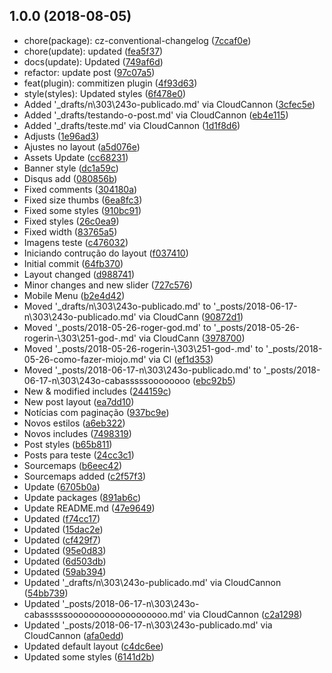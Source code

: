 ## 1.0.0 (2018-08-05)

* chore(package): cz-conventional-changelog ([7ccaf0e](https://github.com/n0ks/kaos-blog-jekyll/commit/7ccaf0e))
* chore(update): updated ([fea5f37](https://github.com/n0ks/kaos-blog-jekyll/commit/fea5f37))
* docs(update): Updated ([749af6d](https://github.com/n0ks/kaos-blog-jekyll/commit/749af6d))
* refactor: update post ([97c07a5](https://github.com/n0ks/kaos-blog-jekyll/commit/97c07a5))
* feat(plugin): commitizen plugin ([4f93d63](https://github.com/n0ks/kaos-blog-jekyll/commit/4f93d63))
* style(styles): Updated styles ([6f478e0](https://github.com/n0ks/kaos-blog-jekyll/commit/6f478e0))
* Added '_drafts/n\303\243o-publicado.md' via CloudCannon ([3cfec5e](https://github.com/n0ks/kaos-blog-jekyll/commit/3cfec5e))
* Added '_drafts/testando-o-post.md' via CloudCannon ([eb4e115](https://github.com/n0ks/kaos-blog-jekyll/commit/eb4e115))
* Added '_drafts/teste.md' via CloudCannon ([1d1f8d6](https://github.com/n0ks/kaos-blog-jekyll/commit/1d1f8d6))
* Adjusts ([1e96ad3](https://github.com/n0ks/kaos-blog-jekyll/commit/1e96ad3))
* Ajustes no layout ([a5d076e](https://github.com/n0ks/kaos-blog-jekyll/commit/a5d076e))
* Assets Update ([cc68231](https://github.com/n0ks/kaos-blog-jekyll/commit/cc68231))
* Banner style ([dc1a59c](https://github.com/n0ks/kaos-blog-jekyll/commit/dc1a59c))
* Disqus add ([080856b](https://github.com/n0ks/kaos-blog-jekyll/commit/080856b))
* Fixed comments ([304180a](https://github.com/n0ks/kaos-blog-jekyll/commit/304180a))
* Fixed size thumbs ([6ea8fc3](https://github.com/n0ks/kaos-blog-jekyll/commit/6ea8fc3))
* Fixed some styles ([910bc91](https://github.com/n0ks/kaos-blog-jekyll/commit/910bc91))
* Fixed styles ([26c0ea9](https://github.com/n0ks/kaos-blog-jekyll/commit/26c0ea9))
* Fixed width ([83765a5](https://github.com/n0ks/kaos-blog-jekyll/commit/83765a5))
* Imagens teste ([c476032](https://github.com/n0ks/kaos-blog-jekyll/commit/c476032))
* Iniciando contrução do layout ([f037410](https://github.com/n0ks/kaos-blog-jekyll/commit/f037410))
* Initial commit ([64fb370](https://github.com/n0ks/kaos-blog-jekyll/commit/64fb370))
* Layout changed ([d988741](https://github.com/n0ks/kaos-blog-jekyll/commit/d988741))
* Minor changes and new slider ([727c576](https://github.com/n0ks/kaos-blog-jekyll/commit/727c576))
* Mobile Menu ([b2e4d42](https://github.com/n0ks/kaos-blog-jekyll/commit/b2e4d42))
* Moved '_drafts/n\303\243o-publicado.md' to '_posts/2018-06-17-n\303\243o-publicado.md' via CloudCann ([90872d1](https://github.com/n0ks/kaos-blog-jekyll/commit/90872d1))
* Moved '_posts/2018-05-26-roger-god.md' to '_posts/2018-05-26-rogerin-\303\251-god-.md' via CloudCann ([3978700](https://github.com/n0ks/kaos-blog-jekyll/commit/3978700))
* Moved '_posts/2018-05-26-rogerin-\303\251-god-.md' to '_posts/2018-05-26-como-fazer-miojo.md' via Cl ([ef1d353](https://github.com/n0ks/kaos-blog-jekyll/commit/ef1d353))
* Moved '_posts/2018-06-17-n\303\243o-publicado.md' to '_posts/2018-06-17-n\303\243o-cabasssssoooooooo ([ebc92b5](https://github.com/n0ks/kaos-blog-jekyll/commit/ebc92b5))
* New & modified includes ([244159c](https://github.com/n0ks/kaos-blog-jekyll/commit/244159c))
* New post layout ([ea7dd10](https://github.com/n0ks/kaos-blog-jekyll/commit/ea7dd10))
* Notícias com paginação ([937bc9e](https://github.com/n0ks/kaos-blog-jekyll/commit/937bc9e))
* Novos estilos ([a6eb322](https://github.com/n0ks/kaos-blog-jekyll/commit/a6eb322))
* Novos includes ([7498319](https://github.com/n0ks/kaos-blog-jekyll/commit/7498319))
* Post styles ([b65b811](https://github.com/n0ks/kaos-blog-jekyll/commit/b65b811))
* Posts para teste ([24cc3c1](https://github.com/n0ks/kaos-blog-jekyll/commit/24cc3c1))
* Sourcemaps ([b6eec42](https://github.com/n0ks/kaos-blog-jekyll/commit/b6eec42))
* Sourcemaps added ([c2f57f3](https://github.com/n0ks/kaos-blog-jekyll/commit/c2f57f3))
* Update ([6705b0a](https://github.com/n0ks/kaos-blog-jekyll/commit/6705b0a))
* Update packages ([891ab6c](https://github.com/n0ks/kaos-blog-jekyll/commit/891ab6c))
* Update README.md ([47e9649](https://github.com/n0ks/kaos-blog-jekyll/commit/47e9649))
* Updated ([f74cc17](https://github.com/n0ks/kaos-blog-jekyll/commit/f74cc17))
* Updated ([15dac2e](https://github.com/n0ks/kaos-blog-jekyll/commit/15dac2e))
* Updated ([cf429f7](https://github.com/n0ks/kaos-blog-jekyll/commit/cf429f7))
* Updated ([95e0d83](https://github.com/n0ks/kaos-blog-jekyll/commit/95e0d83))
* Updated ([6d503db](https://github.com/n0ks/kaos-blog-jekyll/commit/6d503db))
* Updated ([59ab394](https://github.com/n0ks/kaos-blog-jekyll/commit/59ab394))
* Updated '_drafts/n\303\243o-publicado.md' via CloudCannon ([54bb739](https://github.com/n0ks/kaos-blog-jekyll/commit/54bb739))
* Updated '_posts/2018-06-17-n\303\243o-cabasssssooooooooooooooooooo.md' via CloudCannon ([c2a1298](https://github.com/n0ks/kaos-blog-jekyll/commit/c2a1298))
* Updated '_posts/2018-06-17-n\303\243o-publicado.md' via CloudCannon ([afa0edd](https://github.com/n0ks/kaos-blog-jekyll/commit/afa0edd))
* Updated default layout ([c4dc6ee](https://github.com/n0ks/kaos-blog-jekyll/commit/c4dc6ee))
* Updated some styles ([6141d2b](https://github.com/n0ks/kaos-blog-jekyll/commit/6141d2b))




